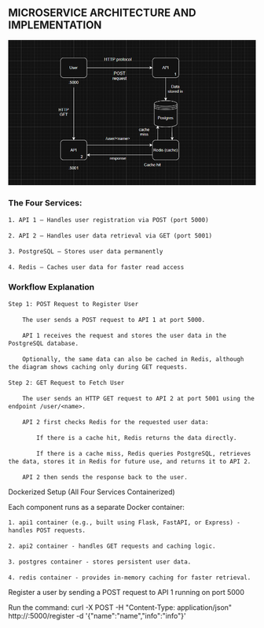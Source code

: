 ## MICROSERVICE ARCHITECTURE AND IMPLEMENTATION

![Alt text](./images/image.png)

### The Four Services:
    1. API 1 – Handles user registration via POST (port 5000)

    2. API 2 – Handles user data retrieval via GET (port 5001)

    3. PostgreSQL – Stores user data permanently

    4. Redis – Caches user data for faster read access

### Workflow Explanation
    Step 1: POST Request to Register User

        The user sends a POST request to API 1 at port 5000.

        API 1 receives the request and stores the user data in the PostgreSQL database.

        Optionally, the same data can also be cached in Redis, although the diagram shows caching only during GET requests.

    Step 2: GET Request to Fetch User

        The user sends an HTTP GET request to API 2 at port 5001 using the endpoint /user/<name>.

        API 2 first checks Redis for the requested user data:

            If there is a cache hit, Redis returns the data directly.

            If there is a cache miss, Redis queries PostgreSQL, retrieves the data, stores it in Redis for future use, and returns it to API 2.

        API 2 then sends the response back to the user.

Dockerized Setup (All Four Services Containerized)

Each component runs as a separate Docker container:

    1. api1 container (e.g., built using Flask, FastAPI, or Express) - handles POST requests.

    2. api2 container - handles GET requests and caching logic.

    3. postgres container - stores persistent user data.

    4. redis container - provides in-memory caching for faster retrieval.


Register a user by sending a POST request to API 1 running on port 5000

Run the command:
    curl -X POST -H "Content-Type: application/json" http://<ip>:5000/register -d '{"name":"name","info":"info"}'
